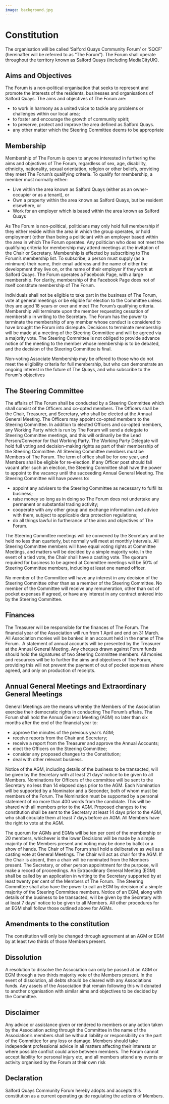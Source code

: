 ```yaml
---
image: background.jpg
---
```


# Constitution

The organisation will be called ‘Salford Quays Community Forum’ or ‘SQCF’ (hereinafter will
be referred to as “The Forum”).
The Forum shall operate throughout the territory known as Salford Quays (including
MediaCityUK).

## Aims and Objectives
The Forum is a non-political organisation that seeks to represent and promote the interests
of the residents, businesses and organisations of Salford Quays.
The aims and objectives of The Forum are:
- to work in harmony as a united voice to tackle any problems or challenges within our
local area;
- to foster and encourage the growth of community spirit;
- to preserve, protect and improve the area defined as Salford Quays.
- any other matter which the Steering Committee deems to be appropriate

## Membership
Membership of The Forum is open to anyone interested in furthering the aims and objectives
of The Forum, regardless of sex, age, disability, ethnicity, nationality, sexual orientation,
religion or other beliefs, providing they meet The Forum’s qualifying criteria.
To qualify for membership, a member must normally either:
- Live within the area known as Salford Quays (either as an owner-occupier or as a
tenant), or
- Own a property within the area known as Salford Quays, but be resident elsewhere,
or
- Work for an employer which is based within the area known as Salford Quays

As The Forum is non-political, politicians may only hold full membership if they either reside
within the area in which the group operates, or hold employment (other than being a
politician) with an employer based within the area in which The Forum operates. Any
politician who does not meet the qualifying criteria for membership may attend meetings at
the invitation of the Chair or Secretary.
Membership is effected by subscribing to The Forum’s membership list. To subscribe, a
person must supply (as a minimum) their name, their email address and the name of either
the development they live on, or the name of their employer if they work at Salford Quays.
The Forum operates a Facebook Page, with a large membership. For clarity, membership of
the Facebook Page does not of itself constitute membership of The Forum.

Individuals shall not be eligible to take part in the business of The Forum, vote at general
meetings or be eligible for election to the Committee unless they are aged 18 years or over
and meet The Forum’s qualifying criteria.
Membership will terminate upon the member requesting cessation of membership in writing
to the Secretary.
The Forum has the power to terminate the membership of any member whose conduct is
considered to have brought the Forum into disrepute. Decisions to terminate membership
will be made at a meeting of the Steering Committee and will be agreed via a majority vote.
The Steering Committee is not obliged to provide advance notice of the meeting to the
member whose membership is to be debated, and the decision of the Steering Committee is
final.

Non-voting Associate Membership may be offered to those who do not meet the eligibility criteria
for full membership, but who can demonstrate an ongoing interest in the future of The Quays, and
who subscribe to the Forum&#39;s objectives

## The Steering Committee
The affairs of The Forum shall be conducted by a Steering Committee which shall consist of
the Officers and co-opted members.
The Officers shall be the Chair, Treasurer, and Secretary, who shall be elected at the Annual
General Meeting.
The Officers may appoint co-opted members to the Steering Committee.
In addition to elected Officers and co-opted members, any Working Party which is run by
The Forum will send a delegate to Steering Committee meetings, and this will ordinarily be
the Lead Person/Convenor for that Working Party. The Working Party Delegate will hold full
voting and decision-making rights as part of their membership of the Steering Committee.
All Steering Committee members must be Members of The Forum.
The term of office shall be for one year, and Members shall be eligible for re-election.
If any Officer post should fall vacant after such an election, the Steering Committee shall
have the power to appoint to the vacancy until the succeeding Annual General Meeting.
The Steering Committee will have powers to:
- appoint any advisers to the Steering Committee as necessary to fulfil its business;
- raise money so long as in doing so The Forum does not undertake any permanent or
substantial trading activity;
- cooperate with any other group and exchange information and advice with them,
subject to applicable data protection regulations;
- do all things lawful in furtherance of the aims and objectives of The Forum.

The Steering Committee meetings will be convened by the Secretary and be held no less
than quarterly, but normally will meet at monthly intervals.
All Steering Committee members will have equal voting rights at Committee Meetings, and
matters will be decided by a simple majority vote. In the event of a tied vote, the Chair shall
have a casting vote.
The quorum required for business to be agreed at Committee meetings will be 50% of
Steering Committee members, including at least one named officer.

No member of the Committee will have any interest in any decision of the Steering
Committee other than as a member of the Steering Committee.
No member of the Committee will receive any remuneration, other than out of pocket
expenses if agreed, or have any interest in any contract entered into by the Steering
Committee.

## Finances
The Treasurer will be responsible for the finances of The Forum.
The financial year of the Association will run from 1 April and end on 31 March.
All Association monies will be banked in an account held in the name of The Forum. 
A statement of annual accounts will be presented by the Treasurer at the Annual General
Meeting.
Any cheques drawn against Forum funds should hold the signatures of two Steering
Committee members.
All monies and resources will be to further the aims and objectives of The Forum, providing
this will not prevent the payment of out of pocket expenses where agreed, and only on
production of receipts.

## Annual General Meetings and Extraordinary General Meetings
General Meetings are the means whereby the Members of the Association exercise their
democratic rights in conducting The Forum’s affairs.
The Forum shall hold the Annual General Meeting (AGM) no later than six months after the
end of the financial year to:
- approve the minutes of the previous year’s AGM;
- receive reports from the Chair and Secretary;
- receive a report from the Treasurer and approve the Annual Accounts;
- elect the Officers on the Steering Committee;
- consider any proposed changes to the Constitution;
- deal with other relevant business.

Notice of the AGM, including details of the business to be transacted, will be given by the
Secretary with at least 21 days’ notice to be given to all Members.
Nominations for Officers of the committee will be sent to the Secretary no less than 14
elapsed days prior to the AGM. Each Nomination will be supported by a Nominator and a
Seconder, both of whom must be members of the Forum. The Nomination must be
supported by a personal statement of no more than 400 words from the candidate. This will
be shared with all members prior to the AGM.
Proposed changes to the constitution shall be sent to the Secretary at least 14 days prior to
the AGM, who shall circulate them at least 7 days before an AGM.
All Members have the right to vote at the AGM.

The quorum for AGMs and EGMs will be ten per cent of the membership or 20 members,
whichever is the lower
Decisions will be made by a simple majority of the Members present and voting may be
done by ballot or a show of hands.
The Chair of The Forum shall hold a deliberative as well as a casting vote at General
Meetings.
The Chair will act as chair for the AGM. If the Chair is absent, then a chair will be nominated
from the Members present.
The Secretary, or other person appointment for the purpose, will make a record of
proceedings.
An Extraordinary General Meeting (EGM) shall be called by an application in writing to the
Secretary supported by at least twenty per cent of the Members of The Forum.  The Steering
Committee shall also have the power to call an EGM by decision of a simple majority of the
Steering Committee members.
Notice of an EGM, along with details of the business to be transacted, will be given by the
Secretary with at least 7 days’ notice to be given to all Members.
All other procedures for an EGM shall follow those outlined above for AGMs.

## Amendments to the constitution
The constitution will only be changed through agreement at an AGM or EGM by at least two
thirds of those Members present.

## Dissolution
A resolution to dissolve the Association can only be passed at an AGM or EGM through a
two thirds majority vote of the Members present.
In the event of dissolution, all debts should be cleared with any Associations funds. Any
assets of the Association that remain following this will donated to another organisation with
similar aims and objectives to be decided by the Committee.

## Disclaimer
Any advice or assistance given or rendered to members or any action taken by the
Association acting through the Committee in the name of the Association’s members shall
be without liability or responsibility on the part of the Committee for any loss or damage.
Members should take independent professional advice in all matters affecting their interests
or where possible conflict could arise between members.
The Forum cannot accept liability for personal injury etc, and all members attend any
events or activity organised by the Forum at their own risk

## Declaration
Salford Quays Community Forum hereby adopts and accepts this constitution as a current
operating guide regulating the actions of Members.